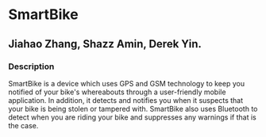 # SmartBike
## Jiahao Zhang, Shazz Amin, Derek Yin.

### Description
SmartBike is a device which uses GPS and GSM technology to keep you notified of your bike's whereabouts through a user-friendly mobile application. In addition, it detects and notifies you when it suspects that your bike is being stolen or tampered with. SmartBike also uses Bluetooth to detect when you are riding your bike and suppresses any warnings if that is the case.
